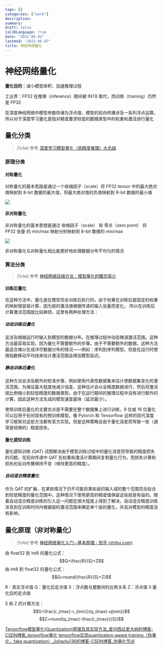 ```yaml
---
tags: []
categories: ["work"]
description:
summary:
draft: false
isCJKLanguage: true
date: "2022-06-02"
lastmod: "2022-06-07"
title: 神经网络量化
---
```


# 神经网络量化

**量化目的**：减小模型体积，加速推理过程

工业界：FP32 在推理（inference）期间被 INT8 取代，而训练（training）仍然是 FP32

 在深度神经网络中模型参数存储为浮点值，模型的前向传播涉及一系列浮点运算。所以对于深度学习量化是指对精度要求较低的数据类型中的权重和激活进行量化

## 量化分类

> [!cite] 参考
> [深度学习模型量化（低精度推理）大总结](https://blog.csdn.net/zlgahu/article/details/104662203?utm_medium=distribute.pc_relevant.none-task-blog-BlogCommendFromBaidu-5.control&depth_1-utm_source=distribute.pc_relevant.none-task-blog-BlogCommendFromBaidu-5.control)

### 原理分类

#### 对称量化

对称量化的基本思路是通过一个收缩因子（scale）将 FP32 tensor 中的最大绝对值映射到 8-bit 数据的最大值，将最大绝对值的负值映射到 8-bit 数据的最小值

![](https://s2.loli.net/2022/06/06/7sd9BiRYkOJ5C2N.png)

#### 非对称量化

非对称量化的基本思想是通过 收缩因子（scale） 和 零点（zero point） 将 FP32 张量 的 min/max 映射分别映射到 8-bit 数据的 min/max

![](https://s2.loli.net/2022/06/06/IuwOnvt3kfgyNFQ.png)

非对称量化与对称量化相比能更好地处理数据分布不均匀的情况

### 算法分类

> [!cite] 参考
> [神经网络压缩方法：模型量化的概念简介](https://blog.csdn.net/tMb8Z9Vdm66wH68VX1/article/details/122272579)

#### 训练后量化

在这种方法中，量化是在模型完全训练后执行的。由于权重在训练后是固定的权重的映射很容易计算，因为层的激活值根据传递的输入张量而变化， 所以在训练后计算激活范围就比较麻烦，这里有两种处理方法：

##### 动态训练后量化

这涉及根据运行时输入到模型的数据分布，在推理过程中动态微调激活范围。这种方法最容易实现，因为量化不需要额外的步骤。由于不需要额外的数据，这种方法最适合难以生成详尽数据分布的情况——例如：序列到序列模型。但是在运行时使用指数移动平均线来估计激活范围会增加模型延迟。

##### 静态训练后量化

这种方法会涉及额外的校准步骤，例如使用代表性数据集来估计使数据集变化的激活范围。为保证最大程度地减少误差，这种估计会以全精度数据进行，然后将激活按比例缩小到较低精度的数据类型。由于在运行期间的推理过程中没有进行额外的计算，因此这种方法生成的模型速度最快（延迟最少）。

使用训练后量化的主要优点是不需要在整个数据集上进行训练，8 位或 16 位量化可以应用于任何现有的预训练模型。像 Pytorch 和 Tensorflow 这样的现代深度学习框架对这些方法都有官方实现。但是这种策略会由于量化误差而导致一些（通常是轻微的）精度损失。

#### 量化感知训练

量化感知训练 (QAT) 试图解决由于模型训练过程中的量化误差而导致的精度损失的问题。在前向传递中 QAT 在权重和激活计算期间复制量化行为，而损失计算和损失的反向传播保持不变（保持更高的精度）。

##### 自动混合精度量化

作为 QAT 的扩展，在某些情况下仍不可能将某些层的输入域的整个范围完全拟合到较低精度的量化范围中。这种情况下使用更高的精度值保留这些层是有益的。随着自动混合精度训练的引入这一问题在很大程度上得到了解决，自动混合精度训练涉及到在训练时间内根据层的激活范围来确定单个层的量化，并且对模型的精度没有影响。

## 量化原理（非对称量化）

> [!cite] 参考
>[神经网络量化入门--基本原理 - 知乎 (zhihu.com)](https://zhuanlan.zhihu.com/p/149659607)

由 float32 到 int8 的量化公式：$$Q=\frac{R}{S}+Z$$
由 int8 到 float32 的量化公式：$$Q=round(\frac{R}{S}+Z)$$

R：真实浮点值
Q：量化后定点值
S：浮点数与整数间的比例关系
Z：浮点值 0 量化后的定点值

S 和 Z 的计算方法：$$S=\frac{r_{max}-r_{min}}{q_{max}-q{min}}$$$$Z=round(q_{max}-\frac{r_{max}}{S})$$

[Tensorflow模型量化(Quantization)原理及其实现方法_爱问西瓜爱大树的博客-CSDN博客_tensorflow量化](https://blog.csdn.net/u011208984/article/details/106258949)
[tensorflow实现quantization-aware training（伪量化，fake quantization）_lishanlu136的博客-CSDN博客_伪量化节点](https://blog.csdn.net/lishanlu136/article/details/88872266)